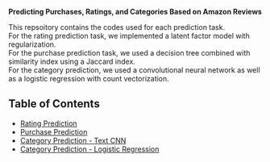 **Predicting Purchases, Ratings, and Categories Based on Amazon Reviews**

This repsoitory contains the codes used for each prediction task. <br />
For the rating prediction task, we implemented a latent factor model with regularization. <br />
For the purchase prediction task, we used a decision tree combined with similarity index using a Jaccard index. <br />
For the category prediction, we used a convolutional neural network as well as a logistic regression with count vectorization. <br />


## Table of Contents
* [Rating Prediction](https://github.com/tspraggins/Team-4---ML2/blob/master/RatingPredictions_Final.ipynb)
* [Purchase Prediction](https://github.com/tspraggins/Team-4---ML2/blob/master/Purchase_Popular%20Item%20%26%20Category%20Similarity.ipynb)
* [Category Prediction - Text CNN](https://github.com/tspraggins/Team-4---ML2/blob/master/Category_Prediction_(Text_CNN).ipynb)
* [Category Prediction - Logistic Regression](https://github.com/tspraggins/Team-4---ML2/blob/master/Category_Prediction%20(Logistic%20Regression).ipynb)
